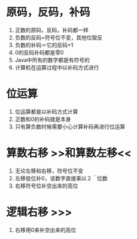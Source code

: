 
# 原码，反码，补码
1. 正数的原码，反码，补码都一样
2. 负数的反码=符号位不变，其他位取反
3. 负数的补码＝它的反码+1
4. 0的反码补码都是零0
5. Java中所有的数字都是有符号的
6. 计算机在运算过程中以补码方式进行

# 位运算
1. 位运算都是以补码方式计算
2. 正数和0的补码就是本身
3. 只有算负数时候需要小心计算补码再进行位运算

# 算数右移 >>和算数左移<<
1. 无论左移和右移，符号位不变
2. 左移低位补0，该数字直接乘以２＾位数
3. 右移符号位补空出来的高位 
# 逻辑右移 >>>
1. 右移用0来补空出来的高位
